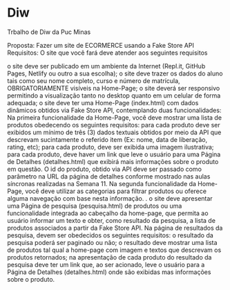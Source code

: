 # Diw
Trbalho de Diw da Puc Minas 

Proposta: Fazer um site de ECORMERCE usando a Fake Store API
Requisitos: 
O site que você fará deve atender aos seguintes requisitos

o site deve ser publicado em um ambiente da Internet (Repl.it, GitHub Pages, Netlify ou outro a sua escolha); 
o site deve trazer os dados do aluno tais como seu nome completo, curso e número de matrícula, OBRIGATORIAMENTE visíveis na Home-Page;
o site deverá ser responsivo permitindo a visualização tanto no desktop quanto em um celular de forma adequada;
o site deve ter uma Home-Page (index.html) com dados dinâmicos obtidos via Fake Store API, contemplando duas funcionalidades: 
Na primeira funcionalidade da Home-Page, você deve mostrar uma lista de produtos obedecendo os seguintes requisitos:
para cada produto deve ser exibidos um mínimo de três (3) dados textuais obtidos por meio da API que descrevam sucintamente o referido item (Ex: nome, data de liberação, rating, etc);
para cada produto, deve ser exibida uma imagem ilustrativa;
para cada produto, deve haver um link que leve o usuário para uma Página de Detalhes (detalhes.html) que exibirá mais informações sobre o produto em questão. O id do produto, obtido via API deve ser passado como parâmetro na URL  da página de detalhes conforme mostrado nas aulas síncronas realizadas na Semana 11. 
Na segunda funcionalidade da Home-Page, você deve utilizar as categorias para filtrar produtos ou oferece alguma navegação com base nesta informação. .
o site deve apresentar uma Página de pesquisa (pesquisa.html) de produtos ou uma funcionalidade integrada ao cabeçalho da home-page, que permita ao usuário informar um texto e obter, como resultado da pesquisa, a lista de produtos associados a partir da Fake Store API. 
Na página de resultados da pesquisa, devem ser obedecidos os seguintes requisitos:
o resultado da pesquisa poderá ser paginado ou não;
o resultado deve mostrar uma lista de produtos tal qual a home-page com imagem e textos que descrevam os produtos retornados;
na apresentação de cada produto do resultado da pesquisa deve ter um link que, ao ser acionado, leve o usuário para a Página de Detalhes (detalhes.html) onde são exibidas mas informações sobre o produto.
